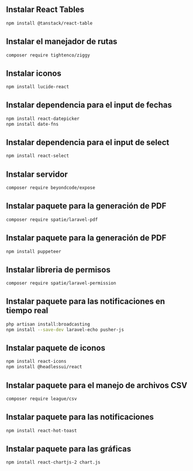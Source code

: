 <h2>Instalar React Tables</h2>

```bash 
npm install @tanstack/react-table
```

<h2>Instalar el manejador de rutas</h2>

```bash 
composer require tightenco/ziggy
```

<h2>Instalar iconos</h2>

```bash 
npm install lucide-react
```

<h2>Instalar dependencia para el input de fechas</h2>

```bash
npm install react-datepicker
npm install date-fns
```

<h2>Instalar dependencia para el input de select</h2>

```bash
npm install react-select
```

<h2>Instalar servidor</h2>

```bash
composer require beyondcode/expose
```

<h2>Instalar paquete para la generación de PDF</h2>

```bash
composer require spatie/laravel-pdf
```

<h2>Instalar paquete para la generación de PDF</h2>

```bash
npm install puppeteer
```

<h2>Instalar libreria de permisos</h2>

```bash
composer require spatie/laravel-permission
```

<h2>Instalar paquete para las notificaciones en tiempo real</h2>

```bash
php artisan install:broadcasting
npm install --save-dev laravel-echo pusher-js
```

<h2>Instalar paquete de iconos</h2>

```bash
npm install react-icons
npm install @headlessui/react
```

<h2>Instalar paquete para el manejo de archivos CSV</h2>

```bash
composer require league/csv
```

<h2>Instalar paquete para las notificaciones</h2>

```bash
npm install react-hot-toast
```

<h2>Instalar paquete para las gráficas</h2>

```bash
npm install react-chartjs-2 chart.js
```